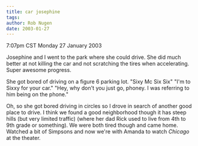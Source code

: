 ```yaml
---
title: car josephine
tags: 
author: Rob Nugen
date: 2003-01-27
---
```


<p class=date>7:07pm CST Monday 27 January 2003</p>

<p>Josephine and I went to the park where she could drive.  She did
much better at not killing the car and not scratching the tires when
accelerating.  Super awesome progress.</p>

<p>She got bored of driving on a figure 6 parking lot.  "Sixy Mc Six
Six"  "I'm to Sixxy for your car."  "Hey, why don't you just go,
phoney.  I was referring to him being on the phone."</p>

<p>Oh, so she got bored driving in circles so I drove in search of
another good place to drive.  I think we found a good neighborhood
though it has steep hills (but very limited traffic) (where her dad
Rick used to live from 4th to 9th grade or something).  We were both
tired though and came home.  Watched a bit of Simpsons and now we're
with Amanda to watch <em>Chicago</em> at the theater.</p>

